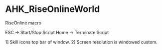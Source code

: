 # AHK_RiseOnlineWorld
RiseOnline macro

ESC -> Start/Stop Script
Home -> Terminate Script

1] Skill icons top bar of window.
2] Screen resolution is windowed custom.
